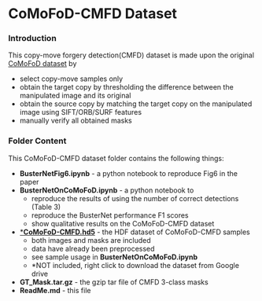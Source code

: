 # CoMoFoD-CMFD Dataset

### Introduction
This copy-move forgery detection(CMFD) dataset is made upon the original [CoMoFoD dataset](http://www.vcl.fer.hr/comofod/comofod.html) by 

- select copy-move samples only
- obtain the target copy by thresholding the difference between the manipulated image and its original 
- obtain the source copy by matching the target copy on the manipulated image using SIFT/ORB/SURF features
- manually verify all obtained masks

### Folder Content
This CoMoFoD-CMFD dataset folder contains the following things:

* **BusterNetFig6.ipynb** - a python notebook to reproduce Fig6 in the paper
* **BusterNetOnCoMoFoD.ipynb** - a python notebook to 
  - reproduce the results of using the number of correct detections (Table 3)
  - reproduce the BusterNet performance F1 scores
  - show qualitative results on the CoMoFoD-CMFD dataset
* [***CoMoFoD-CMFD.hd5**](https://drive.google.com/file/d/1mefnKzSG6NodumeYWX08XYUHoud7RwZx/view?usp=sharing) - the HDF dataset of CoMoFoD-CMFD samples
  - both images and masks are included
  - data have already been preprocessed
  - see sample usage in **BusterNetOnCoMoFoD.ipynb**
  - *NOT included, right click to download the dataset from Google drive
* **GT_Mask.tar.gz** - the gzip tar file of CMFD 3-class masks
* **ReadMe.md** - this file
